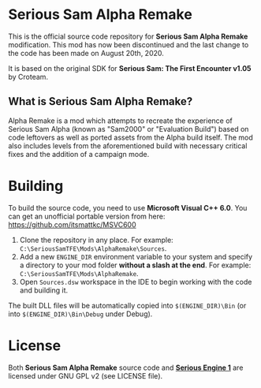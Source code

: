 # Serious Sam Alpha Remake

This is the official source code repository for **Serious Sam Alpha Remake** modification. This mod has now been discontinued and the last change to the code has been made on August 20th, 2020.

It is based on the original SDK for **Serious Sam: The First Encounter v1.05** by Croteam.

## What is Serious Sam Alpha Remake?

Alpha Remake is a mod which attempts to recreate the experience of Serious Sam Alpha (known as "Sam2000" or "Evaluation Build") based on code leftovers as well as ported assets from the Alpha build itself.
The mod also includes levels from the aforementioned build with necessary critical fixes and the addition of a campaign mode.

# Building

To build the source code, you need to use **Microsoft Visual C++ 6.0**. You can get an unofficial portable version from here: https://github.com/itsmattkc/MSVC600

1. Clone the repository in any place. For example: `C:\SeriousSamTFE\Mods\AlphaRemake\Sources`.
2. Add a new `ENGINE_DIR` environment variable to your system and specify a directory to your mod folder **without a slash at the end**. For example: `C:\SeriousSamTFE\Mods\AlphaRemake`.
3. Open `Sources.dsw` workspace in the IDE to begin working with the code and building it.

The built DLL files will be automatically copied into `$(ENGINE_DIR)\Bin` (or into `$(ENGINE_DIR)\Bin\Debug` under Debug).

# License

Both **Serious Sam Alpha Remake** source code and [**Serious Engine 1**](https://github.com/Croteam-official/Serious-Engine) are licensed under GNU GPL v2 (see LICENSE file).
